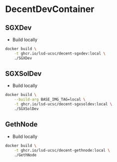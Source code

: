 # DecentDevContainer

## SGXDev

- Build locally

```sh
docker build \
	-t ghcr.io/lsd-ucsc/decent-sgxdev:local \
	./SGXDev
```

## SGXSolDev

- Build locally

```sh
docker build \
	--build-arg BASE_IMG_TAG=local \
	-t ghcr.io/lsd-ucsc/decent-sgxsoldev:local \
	./SGXSolDev
```

## GethNode

- Build locally

```sh
docker build \
	-t ghcr.io/lsd-ucsc/decent-gethnode:local \
	./GethNode
```
